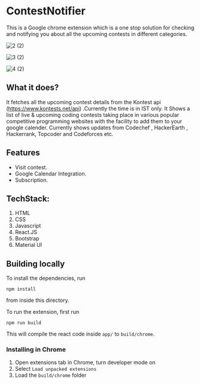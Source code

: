 # ContestNotifier
This is a Google chrome extension which is a one stop solution for checking and notifying you about all the upcoming contests in different categories.

![2 (2)](https://user-images.githubusercontent.com/76156666/209067494-f7536028-eec0-43ac-a3d9-1af7ec8d132e.png)    

![3 (2)](https://user-images.githubusercontent.com/76156666/209067532-4aad04d9-cfec-4c4b-8494-cc237ae63a0a.png)

![4 (2)](https://user-images.githubusercontent.com/76156666/209067981-d7d93ef7-1c73-4790-8df3-563bc4929537.png)



## What it does?
It fetches all the upcoming contest details from the Kontest api (https://www.kontests.net/api) .Currently the time is in IST only. It Shows a list of live & upcoming coding contests taking place in various popular competitive programming websites with the facility to add them to your google calender. Currently shows updates from Codechef , HackerEarth , Hackerrank, Topcoder and Codeforces etc.

## Features

- Visit contest.
- Google Calendar Integration.
- Subscription.

## TechStack:
 1. HTML
 2. CSS
 3. Javascript
 4. React.JS
 5. Bootstrap
 6. Material UI
 
## Building locally
To install the dependencies, run
``` 
npm install 
```
from inside this directory.  
  
To run the extension, first run
```
npm run build
```
This will compile the react code inside `app/` to `build/chrome`.

### Installing in Chrome
 1. Open extensions tab in Chrome, turn developer mode on
 2. Select `Load unpacked extensions`
 3. Load the `build/chrome` folder



